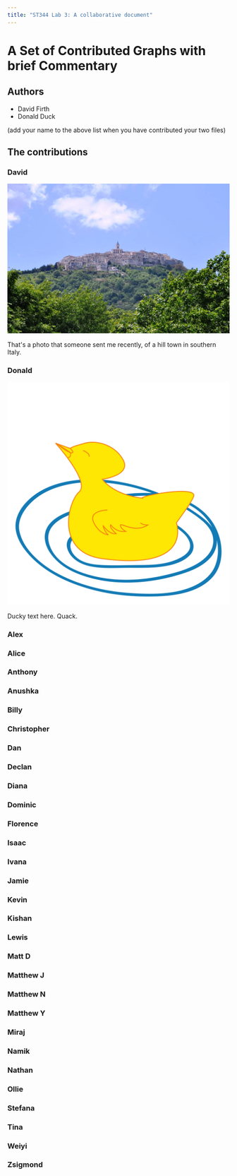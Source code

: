 ```yaml
---
title: "ST344 Lab 3: A collaborative document"
---
```


# A Set of Contributed Graphs with brief Commentary

## Authors

- David Firth
- Donald Duck

(add your name to the above list when you have contributed your two files)

## The contributions



### David

![A nice picture](ferrazzano.jpg)

That's a photo that someone sent me recently, of a hill town in southern Italy.

### Donald

![A duck](Donald-duckling.svg)

Ducky text here.  Quack.

### Alex

### Alice

### Anthony

### Anushka

### Billy

### Christopher

### Dan

### Declan

### Diana

### Dominic

### Florence

### Isaac

### Ivana

### Jamie

### Kevin

### Kishan

### Lewis

### Matt D

### Matthew J

### Matthew N

### Matthew Y

### Miraj

### Namik

### Nathan

### Ollie

### Stefana

### Tina

### Weiyi

### Zsigmond



